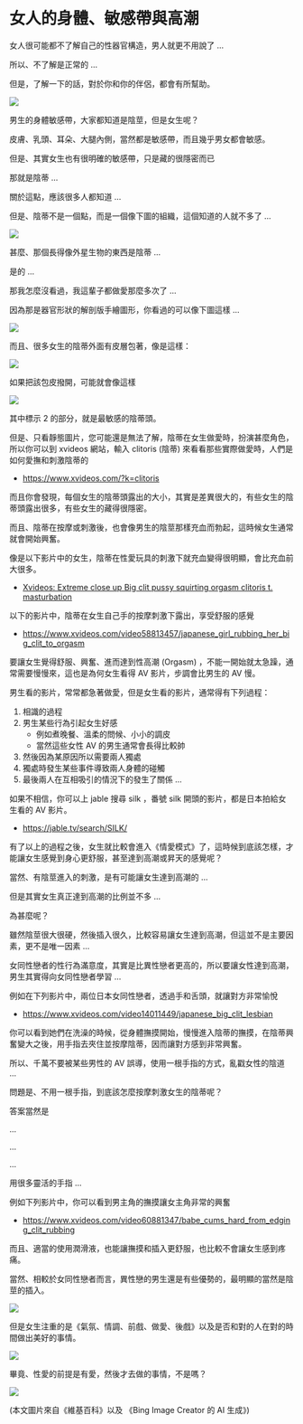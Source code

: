 # 女人的身體、敏感帶與高潮

女人很可能都不了解自己的性器官構造，男人就更不用說了 ...

所以、不了解是正常的 ...

但是，了解一下的話，對於你和你的伴侶，都會有所幫助。

![](../_img/female1.jpg)

男生的身體敏感帶，大家都知道是陰莖，但是女生呢？

皮膚、乳頭、耳朵、大腿內側，當然都是敏感帶，而且幾乎男女都會敏感。

但是、其實女生也有很明確的敏感帶，只是藏的很隱密而已

那就是陰蒂 ...

關於這點，應該很多人都知道 ...

但是、陰蒂不是一個點，而是一個像下圖的組織，這個知道的人就不多了 ...

![](../_img/clitoris0.png)

甚麼、那個長得像外星生物的東西是陰蒂 ...

是的 ...

那我怎麼沒看過，我這輩子都做愛那麼多次了 ...

因為那是器官形狀的解剖版手繪圖形，你看過的可以像下圖這樣 ...

![](../_img/clitoris1.png)

而且、很多女生的陰蒂外面有皮層包著，像是這樣：

![](../_img/clitoris1b.png)

如果把該包皮撥開，可能就會像這樣

![](../_img/clitoris1c.png)

其中標示 2 的部分，就是最敏感的陰蒂頭。

但是、只看靜態圖片，您可能還是無法了解，陰蒂在女生做愛時，扮演甚麼角色，所以你可以到 xvideos 網站，輸入 clitoris (陰蒂) 來看看那些實際做愛時，人們是如何愛撫和刺激陰蒂的

* https://www.xvideos.com/?k=clitoris

而且你會發現，每個女生的陰蒂頭露出的大小，其實是差異很大的，有些女生的陰蒂頭露出很多，有些女生的藏得很隱密。

而且、陰蒂在按摩或刺激後，也會像男生的陰莖那樣充血而勃起，這時候女生通常就會開始興奮。

像是以下影片中的女生，陰蒂在性愛玩具的刺激下就充血變得很明顯，會比充血前大很多。

* [Xvideos: Extreme close up Big clit pussy squirting orgasm clitoris t. masturbation](https://www.xvideos.com/video51786001/extreme_close_up_big_clit_pussy_squirting_orgasm_clitoris_t._masturbation)

以下的影片中，陰蒂在女生自己手的按摩刺激下露出，享受舒服的感覺

* https://www.xvideos.com/video58813457/japanese_girl_rubbing_her_big_clit_to_orgasm

要讓女生覺得舒服、興奮、進而達到性高潮 (Orgasm) ，不能一開始就太急躁，通常需要慢慢來，這也是為何女生看得 AV 影片，步調會比男生的 AV 慢。

男生看的影片，常常都急著做愛，但是女生看的影片，通常得有下列過程：

1. 相識的過程
2. 男生某些行為引起女生好感
    * 例如煮晚餐、溫柔的問候、小小的調皮
    * 當然這些女性 AV 的男生通常會長得比較帥
3. 然後因為某原因所以需要兩人獨處
4. 獨處時發生某些事件導致兩人身體的碰觸
5. 最後兩人在互相吸引的情況下的發生了關係 ...

如果不相信，你可以上 jable 搜尋 silk ，番號 silk 開頭的影片，都是日本拍給女生看的 AV 影片。

* https://jable.tv/search/SILK/

有了以上的過程之後，女生就比較會進入《情愛模式》了，這時候到底該怎樣，才能讓女生感覺到身心更舒服，甚至達到高潮或昇天的感覺呢？

當然、有陰莖進入的刺激，是有可能讓女生達到高潮的 ...

但是其實女生真正達到高潮的比例並不多 ...

為甚麼呢？

雖然陰莖很大很硬，然後插入很久，比較容易讓女生達到高潮，但這並不是主要因素，更不是唯一因素 ...

女同性戀者的性行為滿意度，其實是比異性戀者更高的，所以要讓女性達到高潮，男生其實得向女同性戀者學習 ...

例如在下列影片中，兩位日本女同性戀者，透過手和舌頭，就讓對方非常愉悅

* https://www.xvideos.com/video14011449/japanese_big_clit_lesbian

你可以看到她們在洗澡的時候，從身體撫摸開始，慢慢進入陰蒂的撫摸，在陰蒂興奮變大之後，用手指去夾住並按摩陰蒂，因而讓對方感到非常興奮。

所以、千萬不要被某些男性的 AV 誤導，使用一根手指的方式，亂戳女性的陰道 ...

問題是、不用一根手指，到底該怎麼按摩刺激女生的陰蒂呢？

答案當然是

...

...

...


用很多靈活的手指 ...

例如下列影片中，你可以看到男主角的撫摸讓女主角非常的興奮

* https://www.xvideos.com/video60881347/babe_cums_hard_from_edging_clit_rubbing

而且、適當的使用潤滑液，也能讓撫摸和插入更舒服，也比較不會讓女生感到疼痛。

當然、相較於女同性戀者而言，異性戀的男生還是有些優勢的，最明顯的當然是陰莖的插入。

![](../_img/female2.jpg)

但是女生注重的是《氣氛、情調、前戲、做愛、後戲》以及是否和對的人在對的時間做出美好的事情。

![](../_img/female3.jpg)

畢竟、性愛的前提是有愛，然後才去做的事情，不是嗎？

![](../_img/female4.jpg)

(本文圖片來自《維基百科》以及 《Bing Image Creator 的 AI 生成》)